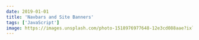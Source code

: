 ```yaml
---
date: 2019-01-01
title: 'Navbars and Site Banners'
tags: ['JavaScript']
image: https://images.unsplash.com/photo-1518976977648-12e3cd088aae?ixlib=rb-1.2.1&ixid=eyJhcHBfaWQiOjEyMDd9&auto=format&fit=crop&w=4650&q=80
---
```

